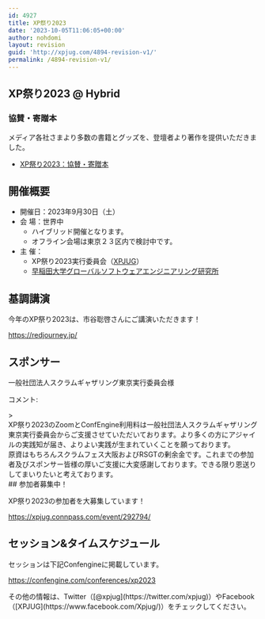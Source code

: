 ```yaml
---
id: 4927
title: XP祭り2023
date: '2023-10-05T11:06:05+00:00'
author: nohdomi
layout: revision
guid: 'http://xpjug.com/4894-revision-v1/'
permalink: /4894-revision-v1/
---
```


## XP祭り2023 @ Hybrid

### 協賛・寄贈本

メディア各社さまより多数の書籍とグッズを、登壇者より著作を提供いただきました。

- [XP祭り2023：協賛・寄贈本](https://xpjug.com/2023-sponsor-presentation/)

## 開催概要

- 開催日：2023年9月30日（土）
- 会 場：世界中 
    - ハイブリッド開催となります。
    - オフライン会場は東京２３区内で検討中です。
- 主 催： 
    - XP祭り2023実行委員会（[XPJUG](http://xpjug.com/about/)）
    - [早稲田大学グローバルソフトウェアエンジニアリング研究所](https://www.waseda.jp/inst/gcs/institutes-2/globalsoftware/)

## 基調講演

今年のXP祭り2023は、市谷聡啓さんにご講演いただきます！

<https://redjourney.jp/>

## スポンサー

<span style="font-weight: 400;">一般社団法人スクラムギャザリング東京実行委員会様</span>

コメント:

<div class="kvgmc6g5 cxmmr5t8 oygrvhab hcukyx3x c1et5uql ii04i59q">> <div dir="auto">XP祭り2023のZoomとConfEngine利用料は一般社団法人スクラムギャザリング東京実行委員会からご支援させていただいております。より多くの方にアジャイルの実践知が届き、よりよい実践が生まれていくことを願っております。</div><div dir="auto">原資はもちろんスクラムフェス大阪およびRSGTの剰余金です。これまでの参加者及びスポンサー皆様の厚いご支援に大変感謝しております。できる限り恩送りしてまいりたいと考えております。</div>

<div dir="auto">## 参加者募集中！

XP祭り2023の参加者を大募集しています！

<https://xpjug.connpass.com/event/292794/>

## セッション&amp;タイムスケジュール

セッションは下記Confengineに掲載しています。

<https://confengine.com/conferences/xp2023>

</div></div>その他の情報は、Twitter（[@xpjug](https://twitter.com/xpjug)）やFacebook（[XPJUG](https://www.facebook.com/Xpjug/)）をチェックしてください。